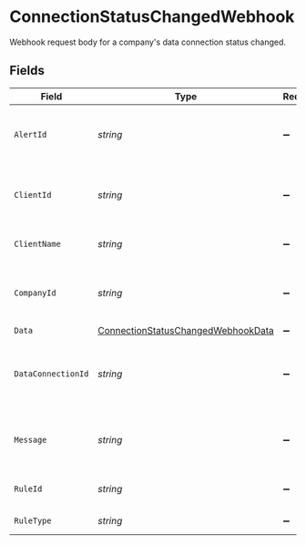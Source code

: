 # ConnectionStatusChangedWebhook

Webhook request body for a company's data connection status changed.


## Fields

| Field                                                                                           | Type                                                                                            | Required                                                                                        | Description                                                                                     | Example                                                                                         |
| ----------------------------------------------------------------------------------------------- | ----------------------------------------------------------------------------------------------- | ----------------------------------------------------------------------------------------------- | ----------------------------------------------------------------------------------------------- | ----------------------------------------------------------------------------------------------- |
| `AlertId`                                                                                       | *string*                                                                                        | :heavy_minus_sign:                                                                              | Unique identifier of the webhook event.                                                         |                                                                                                 |
| `ClientId`                                                                                      | *string*                                                                                        | :heavy_minus_sign:                                                                              | Unique identifier for your client in Codat.                                                     |                                                                                                 |
| `ClientName`                                                                                    | *string*                                                                                        | :heavy_minus_sign:                                                                              | Name of your client in Codat.                                                                   |                                                                                                 |
| `CompanyId`                                                                                     | *string*                                                                                        | :heavy_minus_sign:                                                                              | Unique identifier for your SMB in Codat.                                                        | 8a210b68-6988-11ed-a1eb-0242ac120002                                                            |
| `Data`                                                                                          | [ConnectionStatusChangedWebhookData](../../models/shared/ConnectionStatusChangedWebhookData.md) | :heavy_minus_sign:                                                                              | N/A                                                                                             |                                                                                                 |
| `DataConnectionId`                                                                              | *string*                                                                                        | :heavy_minus_sign:                                                                              | Unique identifier for a company's data connection.                                              | 2e9d2c44-f675-40ba-8049-353bfcb5e171                                                            |
| `Message`                                                                                       | *string*                                                                                        | :heavy_minus_sign:                                                                              | A human readable message about the webhook.                                                     |                                                                                                 |
| `RuleId`                                                                                        | *string*                                                                                        | :heavy_minus_sign:                                                                              | Unique identifier for the rule.                                                                 |                                                                                                 |
| `RuleType`                                                                                      | *string*                                                                                        | :heavy_minus_sign:                                                                              | The type of rule.                                                                               |                                                                                                 |